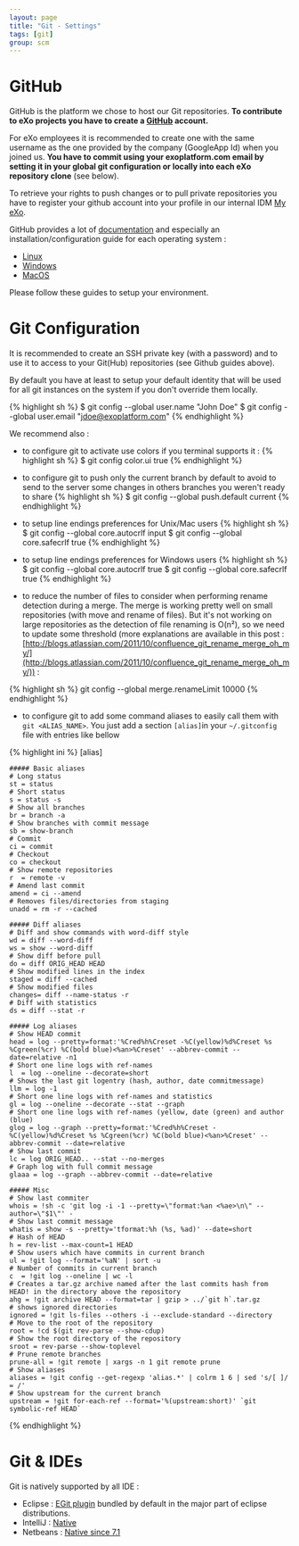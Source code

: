 ```yaml
---
layout: page
title: "Git - Settings"
tags: [git]
group: scm
---
```


# GitHub

GitHub is the platform we chose to host our Git repositories.
**To contribute to eXo projects you have to create a [GitHub](https://www.github.com/) account.**

For eXo employees it is recommended to create one with the same username as the one provided by the company (GoogleApp Id) when you joined us.
**You have to commit using your exoplatform.com email by setting it in your global git configuration or locally into each eXo repository clone** (see below).

To retrieve your rights to push changes or to pull private repositories you have to register your github account into your profile in our internal IDM [My eXo](https://my.exoplatform.org).

GitHub provides a lot of [documentation](http://help.github.com/) and especially an installation/configuration guide for each operating system :

* [Linux](http://help.github.com/linux-set-up-git/)
* [Windows](http://help.github.com/win-set-up-git/)
* [MacOS](http://help.github.com/mac-set-up-git/)

Please follow these guides to setup your environment.

# Git Configuration

It is recommended to create an SSH private key (with a password) and to use it to access to your Git(Hub) repositories (see Github guides above).

By default you have at least to setup your default identity that will be used for all git instances on the system if you don't override them locally.

{% highlight sh %}
$ git config --global user.name "John Doe"
$ git config --global user.email "jdoe@exoplatform.com"
{% endhighlight %}

We recommend also :

* to configure git to activate use colors if you terminal supports it :
{% highlight sh %}
$ git config color.ui true
{% endhighlight %}

* to configure git to push only the current branch by default to avoid to send to the server some changes in others branches you weren't ready to share
{% highlight sh %}
$ git config --global push.default current
{% endhighlight %}

* to setup line endings preferences for Unix/Mac users
{% highlight sh %}
$ git config --global core.autocrlf input
$ git config --global core.safecrlf true
{% endhighlight %}

* to setup line endings preferences for Windows users
{% highlight sh %}
$ git config --global core.autocrlf true
$ git config --global core.safecrlf true
{% endhighlight %}

* to reduce the number of files to consider when performing rename detection during a merge.  The merge is working pretty well on small repositories (with move and rename of files). But it's not working on large repositories as the detection of file renaming is O(n²), so we need to update some threshold (more explanations are available in this post : [http://blogs.atlassian.com/2011/10/confluence_git_rename_merge_oh_my/](http://blogs.atlassian.com/2011/10/confluence_git_rename_merge_oh_my/)) :

{% highlight sh %}
    git config --global merge.renameLimit 10000
{% endhighlight %}

* to configure git to add some command aliases to easily call them with `git <ALIAS_NAME>`.
You just add a section `[alias]`in your `~/.gitconfig` file with entries like bellow

{% highlight ini %}
[alias]

    ##### Basic aliases
    # Long status
    st = status
    # Short status
    s = status -s
    # Show all branches
    br = branch -a
    # Show branches with commit message
    sb = show-branch
    # Commit
    ci = commit
    # Checkout
    co = checkout
    # Show remote repositories
    r  = remote -v
    # Amend last commit
    amend = ci --amend
    # Removes files/directories from staging
    unadd = rm -r --cached
    
    ##### Diff aliases
    # Diff and show commands with word-diff style
    wd = diff --word-diff
    ws = show --word-diff
    # Show diff before pull
    do = diff ORIG_HEAD HEAD
    # Show modified lines in the index
    staged = diff --cached
    # Show modified files
    changes= diff --name-status -r
    # Diff with statistics
    ds = diff --stat -r
    
    ##### Log aliases
    # Show HEAD commit
    head = log --pretty=format:'%Cred%h%Creset -%C(yellow)%d%Creset %s %Cgreen(%cr) %C(bold blue)<%an>%Creset' --abbrev-commit --date=relative -n1
    # Short one line logs with ref-names
    l  = log --oneline --decorate=short
    # Shows the last git logentry (hash, author, date commitmessage)
    llm = log -1
    # Short one line logs with ref-names and statistics
    gl = log --oneline --decorate --stat --graph
    # Short one line logs with ref-names (yellow, date (green) and author (blue)
    glog = log --graph --pretty=format:'%Cred%h%Creset -%C(yellow)%d%Creset %s %Cgreen(%cr) %C(bold blue)<%an>%Creset' --abbrev-commit --date=relative
    # Show last commit
    lc = log ORIG_HEAD.. --stat --no-merges
    # Graph log with full commit message
    glaaa = log --graph --abbrev-commit --date=relative
    
    ##### Misc
    # Show last commiter
    whois = !sh -c 'git log -i -1 --pretty=\"format:%an <%ae>\n\" --author=\"$1\"' -
    # Show last commit message
    whatis = show -s --pretty='tformat:%h (%s, %ad)' --date=short
    # Hash of HEAD
    h = rev-list --max-count=1 HEAD
    # Show users which have commits in current branch
    ul = !git log --format='%aN' | sort -u
    # Number of commits in current branch
    c  = !git log --oneline | wc -l
    # Creates a tar.gz archive named after the last commits hash from HEAD! in the directory above the repository
    ahg = !git archive HEAD --format=tar | gzip > ../`git h`.tar.gz
    # shows ignored directories
    ignored = !git ls-files --others -i --exclude-standard --directory
    # Move to the root of the repository
    root = !cd $(git rev-parse --show-cdup)
    # Show the root directory of the repository
    sroot = rev-parse --show-toplevel
    # Prune remote branches
    prune-all = !git remote | xargs -n 1 git remote prune
    # Show aliases
    aliases = !git config --get-regexp 'alias.*' | colrm 1 6 | sed 's/[ ]/ = /'
    # Show upstream for the current branch
    upstream = !git for-each-ref --format='%(upstream:short)' `git symbolic-ref HEAD`
{% endhighlight %}

# Git & IDEs

Git is natively supported by all IDE :

* Eclipse : [EGit plugin](http://www.eclipse.org/egit/) bundled by default in the major part of eclipse distributions.
* IntelliJ : [Native](http://www.jetbrains.com/idea/webhelp/using-git-integration.html)
* Netbeans : [Native since 7.1](http://netbeans.org/projects/versioncontrol/pages/Git_main)

